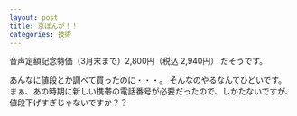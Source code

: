 ```yaml
---
layout: post
title: 京ぽんが！！
categories: 技術
---
```


音声定額記念特価（3月末まで）2,800円（税込 2,940円）
だそうです。

あんなに値段とか調べて買ったのに・・・。
そんなのやるなんてひどいです。
まぁ、あの時期に新しい携帯の電話番号が必要だったので、しかたないですが、値段下げすぎじゃないですか？？
